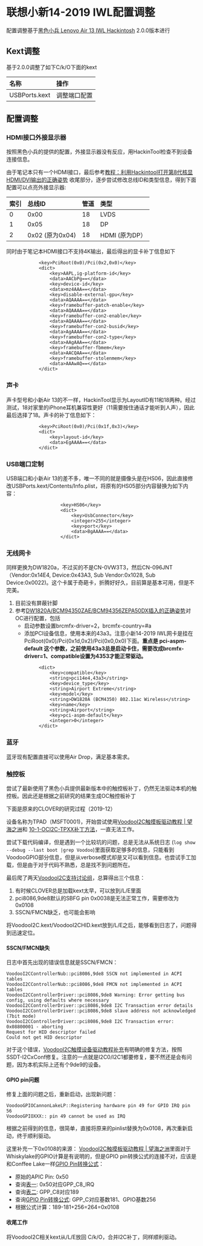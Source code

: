 # 联想小新14-2019 IWL配置调整

配置调整基于[黑色小兵 Lenovo Air 13 IWL Hackintosh](https://github.com/daliansky/Lenovo-Air13-IWL-Hackintosh) 2.0.0版本进行

## Kext调整
基于2.0.0调整了如下C/k/O下面的kext

| 名称 | 操作 |
| :-- | :-- |
| USBPorts.kext | 调整端口配置 |


## 配置调整
### HDMI接口外接显示器
按照黑色小兵的提供的配置，外接显示器没有反应，用HackinTool检查不到设备连接信息。

由于笔记本只有一个HDMI接口，最后参考[教程：利用Hackintool打开第8代核显HDMI/DVI输出的正确姿势](https://blog.daliansky.net/Tutorial-Using-Hackintool-to-open-the-correct-pose-of-the-8th-generation-core-display-HDMI-or-DVI-output.html) 收尾部分，逐步尝试修改总线ID和类型信息，得到下面配置可以点亮外接显示器:

| 索引 | 总线ID | 管道 | 类型 |
| :-- | :-- | :-- | :-- |
| 0 | 0x00 | 18 | LVDS | 
| 1 | 0x05 | 18 | DP |
| 2 | 0x02 (原为0x04) | 18 | HDMI (原为DP）|

同时由于笔记本HDMI接口不支持4K输出，最后得出的显卡补丁信息如下

```
            <key>PciRoot(0x0)/Pci(0x2,0x0)</key>
            <dict>
                <key>AAPL,ig-platform-id</key>
                <data>AACbPg==</data>
                <key>device-id</key>
                <data>mz4AAA==</data>
                <key>disable-external-gpu</key>
                <data>AQAAAA==</data>
                <key>framebuffer-patch-enable</key>
                <data>AQAAAA==</data>
                <key>framebuffer-con2-enable</key>
                <data>AQAAAA==</data>
                <key>framebuffer-con2-busid</key>
                <data>AgAAAA==</data>
                <key>framebuffer-con2-type</key>
                <data>AAgAAA==</data>
                <key>framebuffer-fbmem</key>
                <data>AACQAA==</data>
                <key>framebuffer-stolenmem</key>
                <data>AAAwAQ==</data>
            </dict>
```

### 声卡
声卡型号和小新Air 13的不一样，HackinTool显示为LayoutID有11和18两种。经过测试，18对家里的iPhone耳机兼容性更好（11需要按住通话才能听到人声），因此最后选择了18。声卡的补丁信息如下：

```
            <key>PciRoot(0x0)/Pci(0x1f,0x3)</key>
            <dict>
                <key>layout-id</key>
                <data>EgAAAA==</data>
            </dict>
```
### USB端口定制
USB端口和小新Air 13的差不多，唯一不同的就是摄像头是在HS06，因此直接修改USBPorts.kext/Contents/Info.plist，将原有的HS05部分内容替换为如下内容：
```
					<key>HS06</key>
					<dict>
						<key>UsbConnector</key>
						<integer>255</integer>
						<key>port</key>
						<data>BgAAAA==</data>
					</dict>
```


### 无线网卡
同样更换为DW1820a，不过买的不是CN-0VW3T3，然后CN-096JNT（Vendor:0x14E4, Device:0x43A3, Sub Vendor:0x1028, Sub Device:0x0022)。这个卡属于奇葩卡，折腾好好久，目前算是基本可用，但是不完美。
1. 目前没有屏蔽针脚
2. 参考[DW1820A/BCM94350ZAE/BCM94356ZEPA50DX插入的正确姿势](https://blog.daliansky.net/DW1820A_BCM94350ZAE-driver-inserts-the-correct-posture.html)对OC进行配置，包括
   * 启动参数设置brcmfx-driver=2，brcmfx-country=#a
   * 添加PCI设备信息，使用本来的43a3。注意小新14-2019 IWL网卡是挂在PciRoot(0x0)/Pci(0x1d,0x2)/Pci(0x0,0x0)下面。**重点是 pci-aspm-default 这个参数，之前使用43a3总是启动卡住，需要改成brcmfx-driver=1、compatible设置为4353才能正常驱动。**

```
            <dict>
                <key>compatible</key>
                <string>pci14e4,43a3</string>
                <key>device_type</key>
                <string>Airport Extreme</string>
                <key>model</key>
                <string>DW1820A (BCM4350) 802.11ac Wireless</string>
                <key>name</key>
                <string>Airport</string>
                <key>pci-aspm-default</key>
                <integer>0</integer>
            </dict>
```

### 蓝牙
蓝牙现有配置直接可以使用Air Drop，满足基本需求。

### 触控板
尝试了最新使用了黑色小兵提供最新版本中的触控板补丁，仍然无法驱动本机的触控板。因此还是根据之前研究的结果生成OC触控板补丁

下面是原来的CLOVER的研究过程（2019-12）

设备名称为TPAD（MSFT0001)，开始尝试使用[VoodooI2C触摸板驱动教程 | 望海之洲](https://www.penghubingzhou.cn/2019/01/06/VoodooI2C%20DSDT%20Edit/)和 [10-1-OCI2C-TPXX补丁方法](https://github.com/daliansky/OC-little/tree/master/10-1-OCI2C-TPXX%E8%A1%A5%E4%B8%81%E6%96%B9%E6%B3%95)，一直无法工作。

尝试下载代码编译，但是遇到一个比较坑的问题，总是无法从系统日志 (`log show --debug --last boot |grep Voodoo`)里面获取足够多的信息，只能看到VoodooGPIO部分信息，但是从verbose模式却是又可以看到信息。也尝试手工加载，但是由于对于代码不熟悉，总是找不到问题所在。

最后爬了两天[VoodooI2C支持讨论组](https://gitter.im/alexandred/VoodooI2C)，总算得出三个信息：
1. 有时候CLOVER总是加载kext太早，可以放到/L/E里面
2. pci8086,9de8默认的SBFG pin 0x0038是无法正常工作，需要修改为0x0108
3. SSCN/FMCN缺乏，也可能会影响

将VoodooI2C.kext/VoodooI2CHID.kext放到/L/E之后，能够看到日志了，问题得到迅速定位。
#### SSCN/FMCN缺失
日志中首先出现的错误信息就是SSCN/FMCN：
```
VoodooI2CControllerNub::pci8086,9de8 SSCN not implemented in ACPI tables
VoodooI2CControllerNub::pci8086,9de8 FMCN not implemented in ACPI tables
VoodooI2CControllerDriver::pci8086,9de8 Warning: Error getting bus config, using defaults where necessary
VoodooI2CControllerDriver::pci8086,9de8 I2C Transaction error details
VoodooI2CControllerDriver::pci8086,9de8 slave address not acknowledged (7bit mode)
VoodooI2CControllerDriver::pci8086,9de8 I2C Transaction error: 0x08800001 - aborting
Request for HID descriptor failed
Could not get HID descriptor
```

对于这个错误，[VoodooI2C触摸设备驱动教程补充](https://www.penghubingzhou.cn/2019/07/24/VoodooI2C%20DSDT%20Edit%20FAQ/)有明确的修复方法，按照SSDT-I2CxConf修复。注意的一点就是I2C0/I2C1都要修复，要不然还是会有问题，因为本机实际上还有个9de9的设备。

#### GPIO pin问题
修复上面的问题之后，重新启动，出现新问题：
```
VoodooGPIOCannonLakeLP::Registering hardware pin 49 for GPIO IRQ pin 56
VoodooGPIOXXX:: pin 49 cannot be used as IRQ
```
根据之前得到的信息，很简单，直接将原来的pinlist替换为0x0108，再次重新启动，终于顺利驱动。

这里补充一下0x0108的来源：
[VoodooI2C触摸板驱动教程 | 望海之洲](https://www.penghubingzhou.cn/2019/01/06/VoodooI2C%20DSDT%20Edit/)里面对于Whiskylake的GPIO计算是有说明的，但是GPIO pin转换公式的连接不对，应该是和Conffee Lake一样[GPIO Pin转换公式](https://github.com/coolstar/VoodooGPIO/blob/master/VoodooGPIO/CannonLake-LP/VoodooGPIOCannonLakeLP.hpp#L381)：
* 原始的APIC Pin: 0x50
* 查询[表一](https://github.com/coreboot/coreboot/blob/master/src/soc/intel/cannonlake/include/soc/gpio_defs.h#L105): 0x50对应GPP_C8_IRQ
* 查询[表二](https://github.com/coreboot/coreboot/blob/master/src/soc/intel/cannonlake/include/soc/gpio_soc_defs.h#L253): GPP_C8对应189
* 查询[GPIO Pin转换公式](https://github.com/coolstar/VoodooGPIO/blob/master/VoodooGPIO/CannonLake-LP/VoodooGPIOCannonLakeLP.hpp#L382): GPP_C对应基数181、GPIO基数256
* 根据公式计算：189-181+256=264=0x0108 

#### 收尾工作
将VoodooI2C相关kext从/L/E放回 C/k/O，合并I2C补丁，同样顺利驱动。

